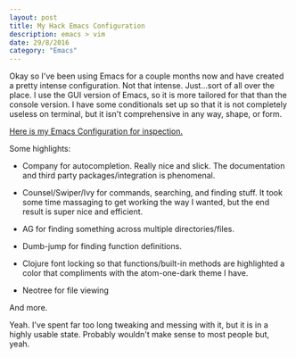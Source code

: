 ```yaml
---
layout: post
title: My Hack Emacs Configuration
description: emacs > vim
date: 29/8/2016
category: "Emacs"
---
```


Okay so I've been using Emacs for a couple months now and have created a pretty intense configuration. Not that intense. Just...sort of all over the place. I use the GUI version of Emacs, so it is more tailored for that than the console version. I have some conditionals set up so that it is not completely useless on terminal, but it isn't comprehensive in any way, shape, or form.

[Here is my Emacs Configuration for inspection.](https://github.com/ssunday/emacs-config)

Some highlights:

* Company for autocompletion. Really nice and slick. The documentation and third party packages/integration is phenomenal.

* Counsel/Swiper/Ivy for commands, searching, and finding stuff. It took some time massaging to get working the way I wanted, but the end result is super nice and efficient.

* AG for finding something across multiple directories/files.

* Dumb-jump for finding function definitions.

* Clojure font locking so that functions/built-in methods are highlighted a color that compliments with the atom-one-dark theme I have.

* Neotree for file viewing

And more.

Yeah. I've spent far too long tweaking and messing with it, but it is in a highly usable state. Probably wouldn't make sense to most people but, yeah.
